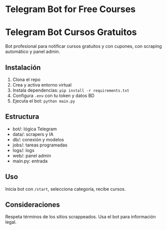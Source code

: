 # Telegram Bot for Free Courses

# Telegram Bot Cursos Gratuitos

Bot profesional para notificar cursos gratuitos y con cupones, con scraping automático y panel admin.

## Instalación

1. Clona el repo
2. Crea y activa entorno virtual
3. Instala dependencias: `pip install -r requirements.txt`
4. Configura `.env` con tu token y datos BD
5. Ejecuta el bot: `python main.py`

## Estructura

- bot/: lógica Telegram
- data/: scrapers y IA
- db/: conexión y modelos
- jobs/: tareas programadas
- logs/: logs
- web/: panel admin
- main.py: entrada

## Uso

Inicia bot con `/start`, selecciona categoría, recibe cursos.

## Consideraciones

Respeta términos de los sitios scrappeados. Usa el bot para información legal.
